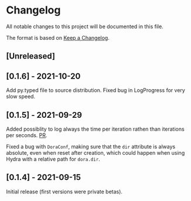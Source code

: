# Changelog

All notable changes to this project will be documented in this file.

The format is based on [Keep a Changelog](https://keepachangelog.com/en/1.0.0/).

## [Unreleased]

## [0.1.6] - 2021-10-20

Add py.typed file to source distribution.
Fixed bug in LogProgress for very slow speed.


## [0.1.5] - 2021-09-29

Added possiblity to log always the time per iteration rathen than iterations per seconds.
[PR](https://github.com/facebookresearch/dora/pull/10).

Fixed a bug with `DoraConf`, making sure that the `dir` attribute is always
absolute, even when reset after creation, which could happen when using Hydra
with a relative path for `dora.dir`.


## [0.1.4] - 2021-09-15

Initial release (first versions were private betas).
